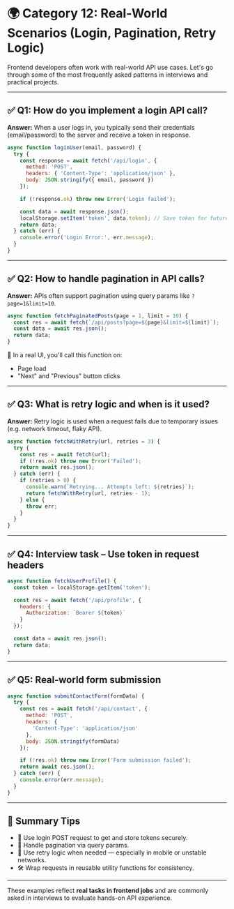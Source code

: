 
# 🌍 Category 12: Real-World Scenarios (Login, Pagination, Retry Logic)

Frontend developers often work with real-world API use cases. Let's go through some of the most frequently asked patterns in interviews and practical projects.

---

## ✅ Q1: How do you implement a login API call?

**Answer:**
When a user logs in, you typically send their credentials (email/password) to the server and receive a token in response.

```js
async function loginUser(email, password) {
  try {
    const response = await fetch('/api/login', {
      method: 'POST',
      headers: { 'Content-Type': 'application/json' },
      body: JSON.stringify({ email, password })
    });

    if (!response.ok) throw new Error('Login failed');

    const data = await response.json();
    localStorage.setItem('token', data.token); // Save token for future requests
    return data;
  } catch (err) {
    console.error('Login Error:', err.message);
  }
}
```

---

## ✅ Q2: How to handle pagination in API calls?

**Answer:**
APIs often support pagination using query params like `?page=1&limit=10`.

```js
async function fetchPaginatedPosts(page = 1, limit = 10) {
  const res = await fetch(`/api/posts?page=${page}&limit=${limit}`);
  const data = await res.json();
  return data;
}
```

🔁 In a real UI, you'll call this function on:
- Page load
- "Next" and "Previous" button clicks

---

## ✅ Q3: What is retry logic and when is it used?

**Answer:**
Retry logic is used when a request fails due to temporary issues (e.g. network timeout, flaky API).

```js
async function fetchWithRetry(url, retries = 3) {
  try {
    const res = await fetch(url);
    if (!res.ok) throw new Error('Failed');
    return await res.json();
  } catch (err) {
    if (retries > 0) {
      console.warn(`Retrying... Attempts left: ${retries}`);
      return fetchWithRetry(url, retries - 1);
    } else {
      throw err;
    }
  }
}
```

---

## ✅ Q4: Interview task – Use token in request headers

```js
async function fetchUserProfile() {
  const token = localStorage.getItem('token');

  const res = await fetch('/api/profile', {
    headers: {
      Authorization: `Bearer ${token}`
    }
  });

  const data = await res.json();
  return data;
}
```

---

## ✅ Q5: Real-world form submission

```js
async function submitContactForm(formData) {
  try {
    const res = await fetch('/api/contact', {
      method: 'POST',
      headers: {
        'Content-Type': 'application/json'
      },
      body: JSON.stringify(formData)
    });

    if (!res.ok) throw new Error('Form submission failed');
    return await res.json();
  } catch (err) {
    console.error(err.message);
  }
}
```

---

## 🔄 Summary Tips

- 🔐 Use login POST request to get and store tokens securely.
- 📄 Handle pagination via query params.
- 🔁 Use retry logic when needed — especially in mobile or unstable networks.
- 🛠 Wrap requests in reusable utility functions for consistency.

---

These examples reflect **real tasks in frontend jobs** and are commonly asked in interviews to evaluate hands-on API experience.
